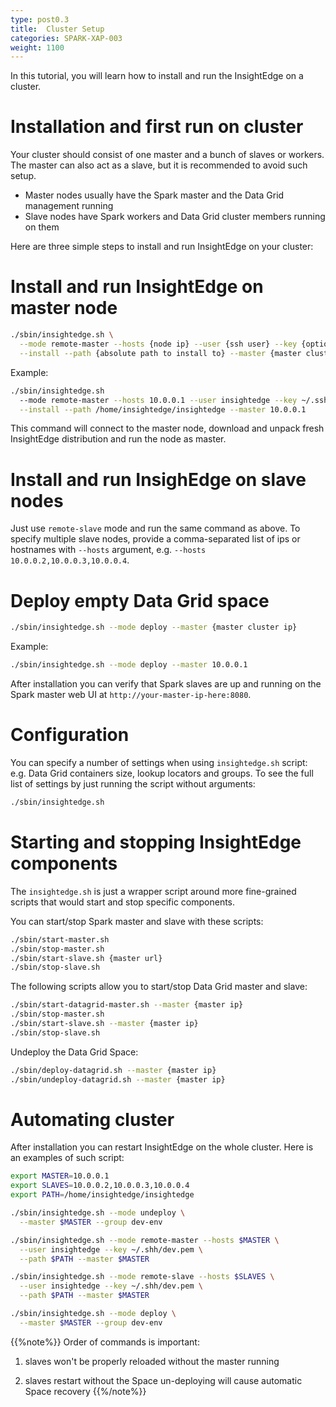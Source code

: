 ```yaml
---
type: post0.3
title:  Cluster Setup
categories: SPARK-XAP-003
weight: 1100
---
```







In this tutorial, you will learn how to install and run the InsightEdge on a cluster.




# Installation and first run on cluster

Your cluster should consist of one master and a bunch of slaves or workers. The master can also act as a slave, but it is recommended to avoid such setup.

* Master nodes usually have the Spark master and the Data Grid management running
* Slave nodes have Spark workers and Data Grid cluster members running on them

Here are three simple steps to install and run InsightEdge on your cluster:

# Install and run InsightEdge on master node

```bash
./sbin/insightedge.sh \
  --mode remote-master --hosts {node ip} --user {ssh user} --key {optional ssh access key} \
  --install --path {absolute path to install to} --master {master cluster ip}
```
Example:

```bash
./sbin/insightedge.sh
  --mode remote-master --hosts 10.0.0.1 --user insightedge --key ~/.ssh/dev.pem \
  --install --path /home/insightedge/insightedge --master 10.0.0.1
```
This command will connect to the master node, download and unpack fresh InsightEdge distribution and run the node as master.

# Install and run InsighEdge on slave nodes

Just use `remote-slave` mode and run the same command as above. To specify multiple slave nodes, provide a comma-separated list of ips or hostnames with `--hosts` argument, e.g. `--hosts 10.0.0.2,10.0.0.3,10.0.0.4`.

# Deploy empty Data Grid space

```bash
./sbin/insightedge.sh --mode deploy --master {master cluster ip}
```
Example:

```bash
./sbin/insightedge.sh --mode deploy --master 10.0.0.1
```

After installation you can verify that Spark slaves are up and running on the Spark master web UI at `http://your-master-ip-here:8080`.


# Configuration

You can specify a number of settings when using `insightedge.sh` script: e.g. Data Grid containers size, lookup locators and groups. To see the full list of settings by just running the script without arguments:

```bash
./sbin/insightedge.sh
```


# Starting and stopping InsightEdge components

The `insightedge.sh` is just a wrapper script around more fine-grained scripts that would start and stop specific components.

You can start/stop Spark master and slave with these scripts:

```bash
./sbin/start-master.sh
./sbin/stop-master.sh
./sbin/start-slave.sh {master url}
./sbin/stop-slave.sh
```

The following scripts allow you to start/stop Data Grid master and slave:

```bash
./sbin/start-datagrid-master.sh --master {master ip}
./sbin/stop-master.sh
./sbin/start-slave.sh --master {master ip}
./sbin/stop-slave.sh
```

Undeploy the Data Grid Space:

```bash
./sbin/deploy-datagrid.sh --master {master ip}
./sbin/undeploy-datagrid.sh --master {master ip}
```


# Automating cluster

After installation you can restart InsightEdge on the whole cluster. Here is an examples of such script:

```bash
export MASTER=10.0.0.1
export SLAVES=10.0.0.2,10.0.0.3,10.0.0.4
export PATH=/home/insightedge/insightedge

./sbin/insightedge.sh --mode undeploy \
  --master $MASTER --group dev-env

./sbin/insightedge.sh --mode remote-master --hosts $MASTER \
  --user insightedge --key ~/.shh/dev.pem \
  --path $PATH --master $MASTER

./sbin/insightedge.sh --mode remote-slave --hosts $SLAVES \
  --user insightedge --key ~/.shh/dev.pem \
  --path $PATH --master $MASTER

./sbin/insightedge.sh --mode deploy \
  --master $MASTER --group dev-env
```

{{%note%}}
Order of commands is important:

1. slaves won't be properly reloaded without the master running

2. slaves restart without the Space un-deploying will cause automatic Space recovery
{{%/note%}}

